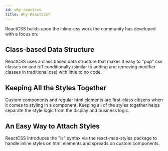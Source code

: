 ```yaml
---
id: why-reactcss
title: Why ReactCSS?
---
```

ReactCSS builds upon the inline-css work the community has developed with a focus on:

## Class-based Data Structure

ReactCSS uses a class based data structure that makes it easy to "pop" css classes on and off conditionally (similar to adding and removing modifier classes in traditional css) with little to no code.

## Keeping All the Styles Together

Custom components and regular html elements are first-class citizens when it comes to styling in a component. Keeping all of the styles together helps separate the style logic from the display and business logic.

## An Easy Way to Attach Styles

ReactCSS introduces the "is" syntax via the react-map-styles package to handle inline styles on html elements and spreads on custom components.
